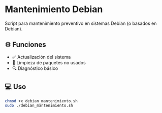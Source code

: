 # Mantenimiento Debian

Script para mantenimiento preventivo en sistemas Debian (o basados en Debian).

## ⚙️ Funciones
- ✅ Actualización del sistema
- 🧹 Limpieza de paquetes no usados
- 🔍 Diagnóstico básico

## 💻 Uso
```bash
chmod +x debian_mantenimiento.sh
sudo ./debian_mantenimiento.sh

